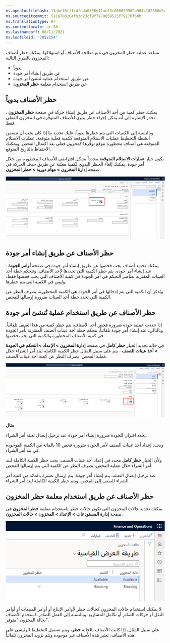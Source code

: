 ```yaml
---
ms.openlocfilehash: 11abe16ff1c4fada0308e11aef3c668079909b964c182888d3a9cbde5d615133
ms.sourcegitcommit: 511a76b204f93d23cf9f7a70059525f79170f6bb
ms.translationtype: HT
ms.contentlocale: ar-SA
ms.lasthandoff: 08/11/2021
ms.locfileid: "7052154"
---
```

تساعد عملية حظر المخزون في منع معالجة الأصناف أو استهلاكها. يمكنك حظر أصناف المخزون بالطرق التالية:

-   يدوياً
-   عن طريق إنشاء أمر جودة
-   عن طريق استخدام عملية تُنشئ أمر جودة
-   عن طريق استخدام معلمة **حظر المخزون**

## <a name="blocking-items-manually"></a>حظر الأصناف يدوياً 

يمكنك حظر كمية من أحد الأصناف عن طريق إنشاء حركة في صفحة **حظر المخزون** . تجدر الإشارة إلى أنه يمكن إجراء حظر يدوي للأصناف المتوفّرة في المخزون الفعلي فقط.

وبالنسبة إلى الكميات التي يتم حظرها يدوياً، عليك تحديد ما إذا كان يجب أن تتضمن أنشطة التخطيط عمليات الاستلام المتوقعة ككمية فعلية متوقعة.
عمليات الاستلام المتوقعة هي أصناف محظورة تتوقع توفّرها كمخزون فعلي بعد اكتمال الفحص. ويمكنك الاحتفاظ بالتاريخ المتوقع.

يكون خيار **عمليات الاستلام المتوقعة** محدداً بشكل افتراضي للأصناف المحظورة من خلال أمر جودة. يمكنك إلغاء الحظر اليدوي لكمية معيّنة عن طريق حذف الحركة في صفحة **إدارة المخزون > مهام دورية > حظر المخزون** .

[ ![لقطة شاشة لصفحة "حظر المخزون".](../media/inventory-blocking.png) ](../media/inventory-blocking.png#lightbox) 

## <a name="blocking-items-by-creating-a-quality-order"></a>حظر الأصناف عن طريق إنشاء أمر جودة

يمكنك تحديد أصناف يجب فحصها عن طريق إنشاء أمر جودة في صفحة **أوامر الجودة** . عند إنشاء أمر جودة، يتم حظر الكمية التي تحددها لأحد الأصناف. وتتحكم خطة أخذ العينات المقترنة بعناصر التحكم في أمر الجودة في كمية الأصناف التي يجب فحصها فقط، وليس في الكمية التي يتم حظرها.

ويُذكر أن الكمية التي يتم إدخالها في أمر الجودة هي الكمية المحظورة، بصرف النظر عن الكمية التي تحدد خطة أخذ العينات ضرورة إرسالها للفحص.

## <a name="blocking-items-by-using-a-process-that-generates-a-quality-order"></a>حظر الأصناف عن طريق استخدام عملية تُنشئ أمر جودة 

إذا حددت عملية جودة ضرورة فحص أحد الأصناف، يتم حظر كمية من هذا الصنف تلقائياً. وبالتالي، عند إنشاء أمر جودة تلقائياً، تتحكم خطة أخذ عينات الصنف المقترنة بأمر الجودة في كمية الأصناف المحظورة والكمية التي يجب فحصها.

في حالة تحديد الخيار **حظر كامل** في صفحة **إدارة المخزون > الإعداد > التحكم في الجودة > أخذ عينات للصنف** ، يتم على سبيل المثال حظر الكمية الكاملة لبند أمر الشراء خلال عملية الفحص، بصرف النظر عن كمية أخذ عينات الصنف.
 
[ ![لقطة شاشة للخيار "حظر كامل" على صفحة أخذ عينات الصنف.](../media/full-blocking.png) ](../media/full-blocking.png#lightbox)


**مثال**

يحدد اقتران للجودة ضرورة إنشاء أمر جودة عند ترحيل إيصال تعبئة أمر الشراء.

ويحدد إعداد أخذ عينات الصنف لأمر الجودة ضرورة فحص 10 بالمائة من الكمية الموجودة في بند أمر الشراء.

ولأن الخيار **حظر كامل** محدد في إعداد أخذ عينات الصنف، يجب حظر الكمية الكاملة لبند أمر الشراء خلال عملية الفحص، بصرف النظر عن الكمية التي يتم إرسالها للفحص.

عند ترحيل إيصال التعبئة، يتم إنشاء أمر جودة. يتم إرسال عشرة بالمائة من كمية أمر الشراء للصنف إلى الفحص. ويتم حظر الكمية الكاملة لبند أمر الشراء.

## <a name="blocking-items-by-using-the-inventory-blocking-parameter"></a>حظر الأصناف عن طريق استخدام معلمة حظر المخزون 

يمكنك تحديد حالات المخزون التي تكون حالات حظر باستخدام معلمة **حظر المخزون** في صفحة **إدارة المستودعات > الإعداد > المخزون > حالات المخزون**.

![لقطة شاشة لصفحة حالات المخزون.](../media/inventory-status.png)

لا يمكنك استخدام حالات المخزون كحالات حظر لأوامر الإنتاج أو أوامر المبيعات أو أوامر النقل أو حركات الصادر أو تكامل المشاريع. وبالنسبة إلى العمل الصادر، استخدم الأصناف بحالة المخزون "متوفر".

على سبيل المثال، إذا كانت الأصناف بالحالة **حظر**، ويتم تشغيل التخطيط الرئيسي على هذه الأصناف، تعتبر هذه الأصناف غير موجودة ويتم تزويد المخزون تلقائياً.
